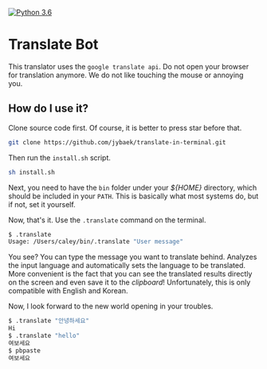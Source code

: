 [![Python 3.6](https://img.shields.io/badge/python-3.6-blue.svg)](https://www.python.org/downloads/release/python-360/)

# Translate Bot
This translator uses the `google translate api`. 
Do not open your browser for translation anymore. We do not like touching the mouse or annoying you.

## How do I use it?
Clone source code first. Of course, it is better to press star before that.
```bash
git clone https://github.com/jybaek/translate-in-terminal.git
```

Then run the `install.sh` script.
```bash
sh install.sh
```

Next, you need to have the `bin` folder under your _${HOME}_ directory, which should be included in your `PATH`. This is basically what most systems do, but if not, set it yourself.

Now, that's it. Use the `.translate` command on the terminal.
```bash
$ .translate
Usage: /Users/caley/bin/.translate "User message"
```

You see? You can type the message you want to translate behind. Analyzes the input language and automatically sets the language to be translated.
More convenient is the fact that you can see the translated results directly on the screen and even save it to the _clipboard_!
Unfortunately, this is only compatible with English and Korean.

Now, I look forward to the new world opening in your troubles.

```bash
$ .translate "안녕하세요"
Hi
$ .translate "hello"
여보세요
$ pbpaste
여보세요
```
